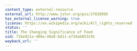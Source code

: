 ```yaml
---
content_type: external-resource
external_url: http://www.jstor.org/pss/27828995
has_external_license_warning: true
license: https://en.wikipedia.org/wiki/All_rights_reserved
status: ''
title: The Changing Significance of Food
uid: 71be921a-409a-40a8-bd11-e734ab853c91
wayback_url: ''
---
```


